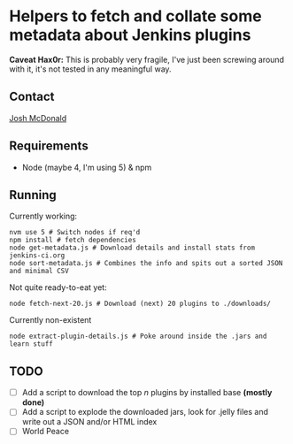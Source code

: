 # Helpers to fetch and collate some metadata about Jenkins plugins

**Caveat Hax0r:** This is probably very fragile, I've just been screwing around with it, it's not
tested in any meaningful way.

## Contact
[Josh McDonald](mailto:jmcdonald@cloudbees.com)


## Requirements
* Node (maybe 4, I'm using 5) & npm

## Running

Currently working:

    nvm use 5 # Switch nodes if req'd
    npm install # fetch dependencies
    node get-metadata.js # Download details and install stats from jenkins-ci.org
    node sort-metadata.js # Combines the info and spits out a sorted JSON and minimal CSV

Not quite ready-to-eat yet:

    node fetch-next-20.js # Download (next) 20 plugins to ./downloads/

Currently non-existent

    node extract-plugin-details.js # Poke around inside the .jars and learn stuff

## TODO

- [ ] Add a script to download the top *n* plugins by installed base **(mostly done)**
- [ ] Add a script to explode the downloaded jars, look for .jelly files and write out a JSON and/or HTML index
- [ ] World Peace